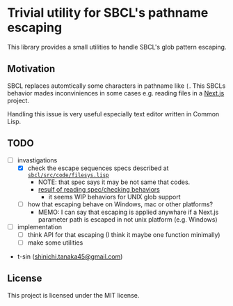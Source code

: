 # Trivial utility for SBCL's pathname escaping

This library provides a small utilities to handle SBCL's glob pattern escaping.

## Motivation

SBCL replaces automtically some characters in pathname like `[`. This SBCLs behavior mades inconviniences in some cases e.g. reading files in a [Next.js](https://nextjs.org) project.

Handling this issue is very useful especially text editor written in Common Lisp.

## TODO

- [ ] invastigations
    - [x] check the escape sequences specs described at [`sbcl/src/code/filesys.lisp`](https://github.com/sbcl/sbcl/blob/master/src/code/filesys.lisp)
        - NOTE: that spec says it may be not same that codes.
        - [resulf of reading spec/checking behaviors](doc/filesys-escape-sequences.md)
            - it seems WIP behaviors for UNIX glob support
    - [ ] how that escaping behave on Windows, mac or other platforms?
        - MEMO: I can say that escaping is applied anywhare if a Next.js parameter path is escaped in not unix platform (e.g. Windows)
- [ ] implementation
    - [ ] think API for that escaping (I think it maybe one function minimally)
    - [ ] make some utilities

- t-sin (<shinichi.tanaka45@gmail.com>)

## License

This project is licensed under the MIT license.
